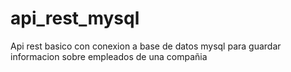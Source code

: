 # api_rest_mysql
Api rest basico con conexion a base de datos mysql para guardar informacion sobre empleados de una compañia
